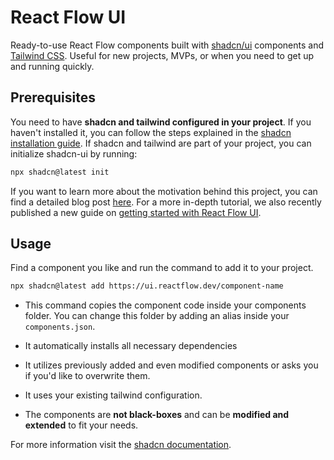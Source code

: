 # React Flow UI

Ready-to-use React Flow components built with
[shadcn/ui](https://ui.shadcn.com/) components and
[Tailwind CSS](https://tailwindcss.com/). Useful for new projects, MVPs, or when
you need to get up and running quickly.

## Prerequisites

You need to have **shadcn and tailwind configured in your project**. If you
haven't installed it, you can follow the steps explained in the
[shadcn installation guide](https://ui.shadcn.com/docs/installation). If shadcn
and tailwind are part of your project, you can initialize shadcn-ui by running:

```bash copy npm2yarn
npx shadcn@latest init
```

If you want to learn more about the motivation behind this project, you can find
a detailed blog post [here](https://xyflow.com/blog/react-flow-components). For
a more in-depth tutorial, we also recently published a new guide on
[getting started with React Flow UI](/learn/tutorials/getting-started-with-react-flow-components).

## Usage

Find a component you like and run the command to add it to your project.

```bash copy npm2yarn
npx shadcn@latest add https://ui.reactflow.dev/component-name
```

- This command copies the component code inside your components folder. You can
  change this folder by adding an alias inside your `components.json`.

- It automatically installs all necessary dependencies

- It utilizes previously added and even modified components or asks you if you'd
  like to overwrite them.

- It uses your existing tailwind configuration.

- The components are **not black-boxes** and can be **modified and extended** to
  fit your needs.

For more information visit the
[shadcn documentation](https://ui.shadcn.com/docs).
